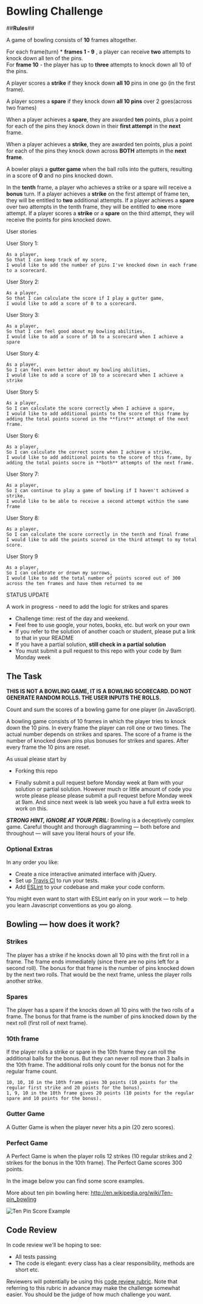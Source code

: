 
Bowling Challenge
=================


##**Rules**##

A game of bowling consists of **10** frames altogether.

For each frame(turn)   * **frames 1 - 9** , a player can receive **two** attempts to knock down all ten of the pins.
<br>
For **frame 10** - the player has up to **three** attempts to knock down all 10 of the pins.

A player scores a **strike** if they knock down **all 10** pins in one go (in the first frame).

A player scores a **spare** if they knock down **all 10 pins** over 2 goes(across two frames)

When a player achieves a **spare**, they are awarded **ten** points, plus a point for each of the pins they knock down 
in their **first attempt** in the **next** frame.

When a player achieves a **strike**, they are awarded ten points, plus a point for each of the pins they knock down
across **BOTH** attempts in the **next frame**.

A bowler plays a **gutter game** when the ball rolls into the gutters, resulting in a score of **0** and no pins knocked down.

In the **tenth** frame, a player who achieves a strike or a spare will receive a **bonus** turn.
If a player achieves a **strike** on the first attempt of frame ten, they will be entitled to **two** additional attempts.
If a player achieves a **spare** over two attempts in the tenth frame, they will be entitled to **one** more attempt.
If a player scores a **strike** or a **spare** on the third attempt, they will receive the points for pins
knocked down. 

User stories

User Story 1:
```
As a player,
So that I can keep track of my score,
I would like to add the number of pins I've knocked down in each frame to a scorecard.
```

User Story 2:
```
As a player,
So that I can calculate the score if I play a gutter game,
I would like to add a score of 0 to a scorecard.
```

User Story 3:
```
As a player,
So that I can feel good about my bowling abilities,
I would like to add a score of 10 to a scorecard when I achieve a spare
```

User Story 4:
```
As a player,
So I can feel even better about my bowling abilities,
I would like to add a score of 10 to a scorecard when I achieve a strike
```

User Story 5:
```
As a player,
So I can calculate the score correctly when I achieve a spare,
I would like to add additional points to the score of this frame by adding the total points scored in the **first** attempt of the next frame.
```

User Story 6:
```
As a player,
So I can calculate the correct score when I achieve a strike,
I would like to add additional points to the score of this frame, by adding the total points socre in **both** attempts of the next frame.
```

User Story 7:
```
As a player,
So I can continue to play a game of bowling if I haven't achieved a strike,
I would like to be able to receive a second attempt within the same frame
```

User Story 8:
```
As a player, 
So I can calculate the score correctly in the tenth and final frame
I would like to add the points scored in the third attempt to my total score.
```
User Story 9
```
As a player,
So I can celebrate or drown my sorrows,
I would like to add the total number of points scored out of 300 across the ten frames and have them returned to me
```

STATUS UPDATE

A work in progress - need to add the logic for strikes and spares 


* Challenge time: rest of the day and weekend.
* Feel free to use google, your notes, books, etc. but work on your own
* If you refer to the solution of another coach or student, please put a link to that in your README
* If you have a partial solution, **still check in a partial solution**
* You must submit a pull request to this repo with your code by 9am Monday week

## The Task

**THIS IS NOT A BOWLING GAME, IT IS A BOWLING SCORECARD. DO NOT GENERATE RANDOM ROLLS. THE USER INPUTS THE ROLLS.**

Count and sum the scores of a bowling game for one player (in JavaScript).

A bowling game consists of 10 frames in which the player tries to knock down the 10 pins. In every frame the player can roll one or two times. The actual number depends on strikes and spares. The score of a frame is the number of knocked down pins plus bonuses for strikes and spares. After every frame the 10 pins are reset.

As usual please start by

* Forking this repo

* Finally submit a pull request before Monday week at 9am with your solution or partial solution.  However much or little amount of code you wrote please please please submit a pull request before Monday week at 9am.  And since next week is lab week you have a full extra week to work on this.

___STRONG HINT, IGNORE AT YOUR PERIL:___ Bowling is a deceptively complex game. Careful thought and thorough diagramming — both before and throughout — will save you literal hours of your life.

### Optional Extras

In any order you like:

* Create a nice interactive animated interface with jQuery.
* Set up [Travis CI](https://travis-ci.org) to run your tests.
* Add [ESLint](http://eslint.org/) to your codebase and make your code conform.

You might even want to start with ESLint early on in your work — to help you
learn Javascript conventions as you go along.

## Bowling — how does it work?

### Strikes

The player has a strike if he knocks down all 10 pins with the first roll in a frame. The frame ends immediately (since there are no pins left for a second roll). The bonus for that frame is the number of pins knocked down by the next two rolls. That would be the next frame, unless the player rolls another strike.

### Spares

The player has a spare if the knocks down all 10 pins with the two rolls of a frame. The bonus for that frame is the number of pins knocked down by the next roll (first roll of next frame).

### 10th frame

If the player rolls a strike or spare in the 10th frame they can roll the additional balls for the bonus. But they can never roll more than 3 balls in the 10th frame. The additional rolls only count for the bonus not for the regular frame count.

    10, 10, 10 in the 10th frame gives 30 points (10 points for the regular first strike and 20 points for the bonus).
    1, 9, 10 in the 10th frame gives 20 points (10 points for the regular spare and 10 points for the bonus).

### Gutter Game

A Gutter Game is when the player never hits a pin (20 zero scores).

### Perfect Game

A Perfect Game is when the player rolls 12 strikes (10 regular strikes and 2 strikes for the bonus in the 10th frame). The Perfect Game scores 300 points.

In the image below you can find some score examples.

More about ten pin bowling here: http://en.wikipedia.org/wiki/Ten-pin_bowling

![Ten Pin Score Example](images/example_ten_pin_scoring.png)

## Code Review

In code review we'll be hoping to see:

* All tests passing
* The code is elegant: every class has a clear responsibility, methods are short etc.

Reviewers will potentially be using this [code review rubric](docs/review.md).  Note that referring to this rubric in advance may make the challenge somewhat easier.  You should be the judge of how much challenge you want.
